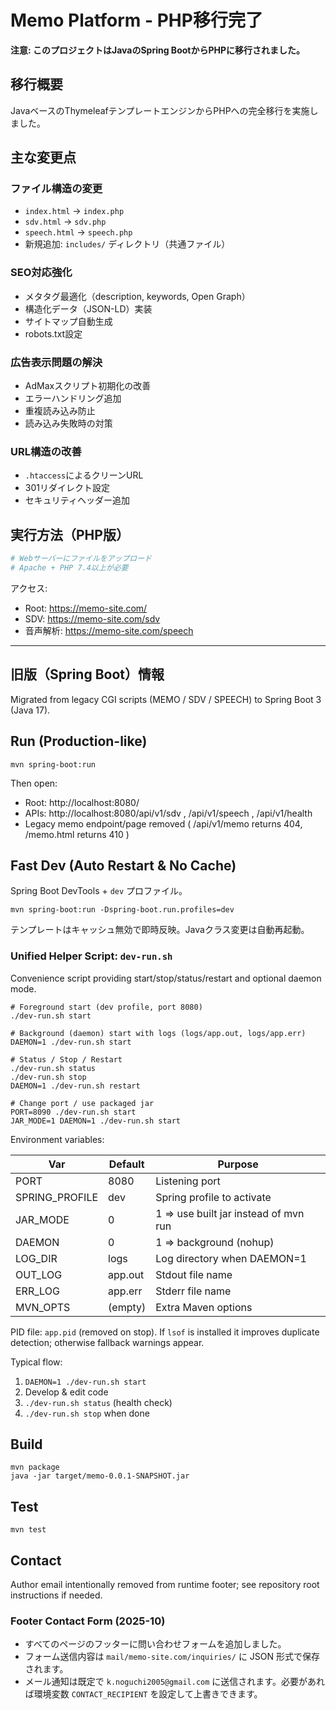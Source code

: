 # Memo Platform - PHP移行完了

**注意: このプロジェクトはJavaのSpring BootからPHPに移行されました。**

## 移行概要
JavaベースのThymeleafテンプレートエンジンからPHPへの完全移行を実施しました。

## 主な変更点

### ファイル構造の変更
- `index.html` → `index.php`
- `sdv.html` → `sdv.php`  
- `speech.html` → `speech.php`
- 新規追加: `includes/` ディレクトリ（共通ファイル）

### SEO対応強化
- メタタグ最適化（description, keywords, Open Graph）
- 構造化データ（JSON-LD）実装
- サイトマップ自動生成
- robots.txt設定

### 広告表示問題の解決
- AdMaxスクリプト初期化の改善
- エラーハンドリング追加
- 重複読み込み防止
- 読み込み失敗時の対策

### URL構造の改善
- `.htaccess`によるクリーンURL
- 301リダイレクト設定
- セキュリティヘッダー追加

## 実行方法（PHP版）

```bash
# Webサーバーにファイルをアップロード
# Apache + PHP 7.4以上が必要
```

アクセス:
- Root: https://memo-site.com/
- SDV: https://memo-site.com/sdv
- 音声解析: https://memo-site.com/speech

---

## 旧版（Spring Boot）情報

Migrated from legacy CGI scripts (MEMO / SDV / SPEECH) to Spring Boot 3 (Java 17).

## Run (Production-like)
```
mvn spring-boot:run
```
Then open:
- Root: http://localhost:8080/
- APIs: http://localhost:8080/api/v1/sdv , /api/v1/speech , /api/v1/health
- Legacy memo endpoint/page removed ( /api/v1/memo returns 404, /memo.html returns 410 )

## Fast Dev (Auto Restart & No Cache)
Spring Boot DevTools + `dev` プロファイル。
```
mvn spring-boot:run -Dspring-boot.run.profiles=dev
```
テンプレートはキャッシュ無効で即時反映。Javaクラス変更は自動再起動。

### Unified Helper Script: `dev-run.sh`
Convenience script providing start/stop/status/restart and optional daemon mode.

```
# Foreground start (dev profile, port 8080)
./dev-run.sh start

# Background (daemon) start with logs (logs/app.out, logs/app.err)
DAEMON=1 ./dev-run.sh start

# Status / Stop / Restart
./dev-run.sh status
./dev-run.sh stop
DAEMON=1 ./dev-run.sh restart

# Change port / use packaged jar
PORT=8090 ./dev-run.sh start
JAR_MODE=1 DAEMON=1 ./dev-run.sh start
```
Environment variables:

| Var | Default | Purpose |
|-----|---------|---------|
| PORT | 8080 | Listening port |
| SPRING_PROFILE | dev | Spring profile to activate |
| JAR_MODE | 0 | 1 => use built jar instead of mvn run |
| DAEMON | 0 | 1 => background (nohup) |
| LOG_DIR | logs | Log directory when DAEMON=1 |
| OUT_LOG | app.out | Stdout file name |
| ERR_LOG | app.err | Stderr file name |
| MVN_OPTS | (empty) | Extra Maven options |

PID file: `app.pid` (removed on stop). If `lsof` is installed it improves duplicate detection; otherwise fallback warnings appear.

Typical flow:
1. `DAEMON=1 ./dev-run.sh start`
2. Develop & edit code
3. `./dev-run.sh status` (health check)
4. `./dev-run.sh stop` when done

## Build
```
mvn package
java -jar target/memo-0.0.1-SNAPSHOT.jar
```

## Test
```
mvn test
```

## Contact
Author email intentionally removed from runtime footer; see repository root instructions if needed.

### Footer Contact Form (2025-10)
- すべてのページのフッターに問い合わせフォームを追加しました。
- フォーム送信内容は `mail/memo-site.com/inquiries/` に JSON 形式で保存されます。
- メール通知は既定で `k.noguchi2005@gmail.com` に送信されます。必要があれば環境変数 `CONTACT_RECIPIENT` を設定して上書きできます。
